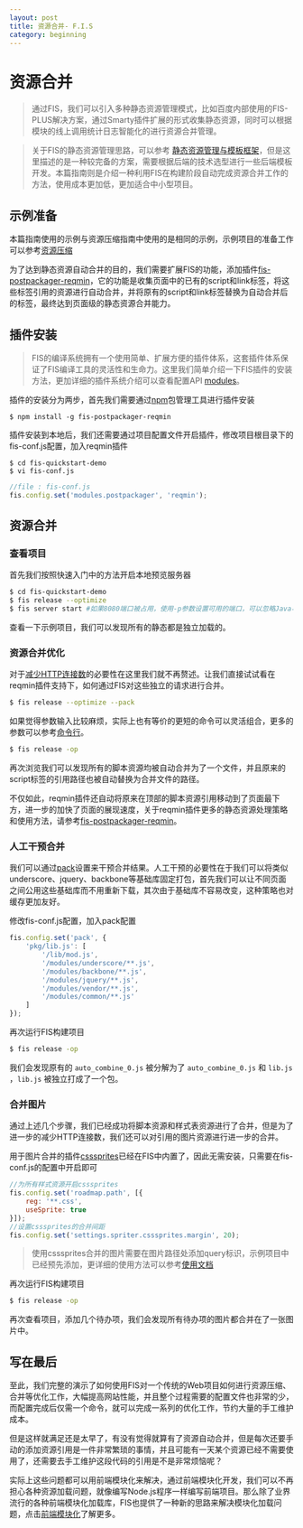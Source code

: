 ```yaml
---
layout: post
title: 资源合并- F.I.S
category: beginning
---
```


# 资源合并

> 通过FIS，我们可以引入多种静态资源管理模式，比如百度内部使用的FIS-PLUS解决方案，通过Smarty插件扩展的形式收集静态资源，同时可以根据模块的线上调用统计日志智能化的进行资源合并管理。

> 关于FIS的静态资源管理思路，可以参考 [静态资源管理与模板框架](http://www.infoq.com/cn/articles/front-end-engineering-and-performance-optimization-part2/)，但是这里描述的是一种较完备的方案，需要根据后端的技术选型进行一些后端模板开发。本篇指南则是介绍一种利用FIS在构建阶段自动完成资源合并工作的方法，使用成本更加低，更加适合中小型项目。

## 示例准备

本篇指南使用的示例与资源压缩指南中使用的是相同的示例，示例项目的准备工作可以参考[资源压缩](/docs/beginning/getting-started.html)

为了达到静态资源自动合并的目的，我们需要扩展FIS的功能，添加插件[fis-postpackager-reqmin](https://github.com/hefangshi/fis-postpackager-reqmin)，它的功能是收集页面中的已有的script和link标签，将这些标签引用的资源进行自动合并，并将原有的script和link标签替换为自动合并后的标签，最终达到页面级的静态资源合并能力。

## 插件安装

> FIS的编译系统拥有一个使用简单、扩展方便的插件体系，这套插件体系保证了FIS编译工具的灵活性和生命力。这里我们简单介绍一下FIS插件的安装方法，更加详细的插件系统介绍可以查看配置API [modules](/docs/api/fis-conf.html#modules)。

插件的安装分为两步，首先我们需要通过[npm](http://npmjs.org)包管理工具进行插件安装

```
$ npm install -g fis-postpackager-reqmin
```

插件安装到本地后，我们还需要通过项目配置文件开启插件，修改项目根目录下的fis-conf.js配置，加入reqmin插件

```
$ cd fis-quickstart-demo
$ vi fis-conf.js
```

```javascript
//file : fis-conf.js
fis.config.set('modules.postpackager', 'reqmin');
```

## 资源合并

### 查看项目

首先我们按照快速入门中的方法开启本地预览服务器

```bash
$ cd fis-quickstart-demo
$ fis release --optimize
$ fis server start #如果8080端口被占用，使用-p参数设置可用的端口，可以忽略Java与PHP环境依赖的报错
```

查看一下示例项目，我们可以发现所有的静态都是独立加载的。

### 资源合并优化

对于[减少HTTP连接数](http://www.baidu.com/?isidx=1#wd=%E5%87%8F%E5%B0%91HTTP%E8%BF%9E%E6%8E%A5%E6%95%B0)的必要性在这里我们就不再赘述。让我们直接试试看在reqmin插件支持下，如何通过FIS对这些独立的请求进行合并。

```bash
$ fis release --optimize --pack
```

如果觉得参数输入比较麻烦，实际上也有等价的更短的命令可以灵活组合，更多的参数可以参考[命令行](/docs/api/cli.html)。

```bash
$ fis release -op
```

再次浏览我们可以发现所有的脚本资源均被自动合并为了一个文件，并且原来的script标签的引用路径也被自动替换为合并文件的路径。

不仅如此，reqmin插件还自动将原来在顶部的脚本资源引用移动到了页面最下方，进一步的加快了页面的展现速度，关于reqmin插件更多的静态资源处理策略和使用方法，请参考[fis-postpackager-reqmin](https://github.com/hefangshi/fis-postpackager-reqmin#%E9%9D%99%E6%80%81%E8%B5%84%E6%BA%90%E5%A4%84%E7%90%86%E7%AD%96%E7%95%A5)。

### 人工干预合并

我们可以通过[pack](/docs/api/fis-conf.html#pack)设置来干预合并结果。人工干预的必要性在于我们可以将类似underscore、jquery、backbone等基础库固定打包，首先我们可以让不同页面之间公用这些基础库而不用重新下载，其次由于基础库不容易改变，这种策略也对缓存更加友好。

修改fis-conf.js配置，加入pack配置

```javascript
fis.config.set('pack', {
    'pkg/lib.js': [
        '/lib/mod.js',
        '/modules/underscore/**.js',
        '/modules/backbone/**.js',
        '/modules/jquery/**.js',
        '/modules/vendor/**.js',
        '/modules/common/**.js'
    ]
});
```

再次运行FIS构建项目

```bash
$ fis release -op
```

我们会发现原有的 ```auto_combine_0.js``` 被分解为了 ```auto_combine_0.js``` 和 ```lib.js``` ，```lib.js``` 被独立打成了一个包。

### 合并图片

通过上述几个步骤，我们已经成功将脚本资源和样式表资源进行了合并，但是为了进一步的减少HTTP连接数，我们还可以对引用的图片资源进行进一步的合并。

用于图片合并的插件[csssprites](https://github.com/fex-team/fis-spriter-csssprites)已经在FIS中内置了，因此无需安装，只需要在fis-conf.js的配置中开启即可

```javascript
//为所有样式资源开启csssprites
fis.config.set('roadmap.path', [{
    reg: '**.css',
    useSprite: true
}]);
//设置csssprites的合并间距
fis.config.set('settings.spriter.csssprites.margin', 20);
```

> 使用csssprites合并的图片需要在图片路径处添加query标识，示例项目中已经预先添加，更详细的使用方法可以参考[使用文档](https://github.com/fex-team/fis-spriter-csssprites#%E4%BD%BF%E7%94%A8)

再次运行FIS构建项目

```bash
$ fis release -op
```

再次查看项目，添加几个待办项，我们会发现所有待办项的图片都合并在了一张图片中。

## 写在最后

至此，我们完整的演示了如何使用FIS对一个传统的Web项目如何进行资源压缩、合并等优化工作，大幅提高网站性能，并且整个过程需要的配置文件也非常的少，而配置完成后仅需一个命令，就可以完成一系列的优化工作，节约大量的手工维护成本。

但是这样就满足还是太早了，有没有觉得就算有了资源自动合并，但是每次还要手动的添加资源引用是一件非常繁琐的事情，并且可能有一天某个资源已经不需要使用了，还需要去手工维护这段代码的引用是不是非常烦恼呢？

实际上这些问题都可以用前端模块化来解决，通过前端模块化开发，我们可以不再担心各种资源加载问题，就像编写Node.js程序一样编写前端项目。那么除了业界流行的各种前端模块化加载库，FIS也提供了一种新的思路来解决模块化加载问题，点击[前端模块化](/docs/advance/modules.html)了解更多。
